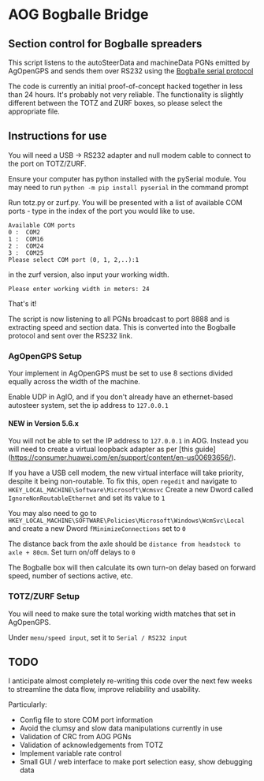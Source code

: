 # AOG Bogballe Bridge
## Section control for Bogballe spreaders

This script listens to the autoSteerData and machineData PGNs emitted by AgOpenGPS and sends them over RS232 using the [Bogballe serial protocol](https://dam.bogballe.com/dmm3bwsv3/AssetStream.aspx?mediaformatid=10061&destinationid=10016&assetid=3488)

The code is currently an initial proof-of-concept hacked together in less than 24 hours. It's probably not very reliable. The functionality is slightly different between the TOTZ and ZURF boxes, so please select the appropriate file.

## Instructions for use

You will need a USB -> RS232 adapter and null modem cable to connect to the port on TOTZ/ZURF.

Ensure your computer has python installed with the pySerial module. You may need to run `python -m pip install pyserial` in the command prompt

Run totz.py or zurf.py. You will be presented with a list of available COM ports - type in the index of the port you would like to use.

```
Available COM ports
0 :  COM2
1 :  COM16
2 :  COM24
3 :  COM25
Please select COM port (0, 1, 2,..):1
```

in the zurf version, also input your working width.

`Please enter working width in meters: 24`

That's it!

The script is now listening to all PGNs broadcast to port 8888 and is extracting speed and section data. This is converted into the Bogballe protocol and sent over the RS232 link.

### AgOpenGPS Setup

Your implement in AgOpenGPS must be set to use 8 sections divided equally across the width of the machine.

Enable UDP in AgIO, and if you don't already have an ethernet-based autosteer system, set the ip address to `127.0.0.1`

#### NEW in Version 5.6.x

You will not be able to set the IP address to `127.0.0.1` in AOG. Instead you will need to create a virtual loopback adapter as per [this guide] (https://consumer.huawei.com/en/support/content/en-us00693656/).

If you have a USB cell modem, the new virtual interface will take priority, despite it being non-routable. To fix this, open `regedit` and navigate to `HKEY_LOCAL_MACHINE\Software\Microsoft\Wcmsvc`
Create a new Dword called `IgnoreNonRoutableEthernet` and set its value to `1`

You may also need to go to `HKEY_LOCAL_MACHINE\SOFTWARE\Policies\Microsoft\Windows\WcmSvc\Local` and create a new Dword `fMinimizeConnections` set to `0`




The distance back from the axle should be `distance from headstock to axle + 80cm`. Set turn on/off delays to `0`

The Bogballe box will then calculate its own turn-on delay based on forward speed, number of sections active, etc.

### TOTZ/ZURF Setup

You will need to make sure the total working width matches that set in AgOpenGPS.

Under `menu/speed input`, set it to  `Serial / RS232 input`




## TODO
I anticipate almost completely re-writing this code over the next few weeks to streamline the data flow, improve reliability and usability.

Particularly:

- Config file to store COM port information
- Avoid the clumsy and slow data manipulations currently in use
- Validation of CRC from AOG PGNs
- Validation of acknowledgements from TOTZ
- Implement variable rate control
- Small GUI / web interface to make port selection easy, show debugging data
